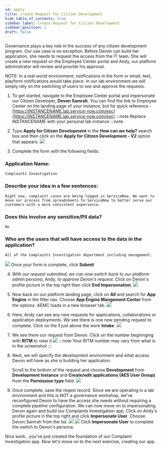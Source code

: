 ```yaml
---
id: apply
title: Create Request for Citizen Development
hide_table_of_contents: true
sidebar_label: Create Request for Citizen Development
sidebar_position: 1
draft: false
---
```


Governance plays a key role in the success of any citizen development program. Our use case is no exception. Before Devon can build her application, she needs to request the access from the IT team. She will create a new request on the Employee Center portal and Andy, our platform administrator will review and provide his approval. 

NOTE: In a real world environment, notifications in the form or email, text, playform notifications would take place. In our lab environment we will simply rely on the switching of users to see and approve the requests.

1. To get started, navigate to the Employee Center portal and impersonate our Citizen Developer, **Devon Samrah**. You can find the link to Employee Center on the landing page of your instance, but for quick reference - 
[https://INSTANCENAME.lab.service-now.com/esc](https://INSTANCENAME.lab.service-now.com/esc) 
:::note
Replace INSTANCENAME with your personal lab instance
:::note


2. Type **Apply for Citizen Development** in the **How can we help?** search box and then click on the **Apply for Citizen Development - V2** option that appears.
![](../images/2023-09-11-10-35-05.png)


3. Complete the form with the following fields:

 ### Application Name: 
 ```
 Complaints Investigation
 ```

 ### Describe your idea in a few sentences:
 ```
 Right now, complaint cases are being logged in ServiceNow. We want to move our process from spreadsheets to ServiceNow to better serve our customers with a more consistent experience.
 ```

 ### Does this involve any sensitive/PII data?
 ```
 No
 ```

 ### Who are the users that will have access to the data in the application?
 ```
 All of the Complaints Investigation department including management.
 ``` 
 ![](../images/2023-09-11-10-39-29.png)
  Once your form is complete, click **Submit**


4. *With our request submitted, we can now switch back to our platform admin persona, Andy, to approve Devon's request.*
Click on Devon's profile picture in the top right then click **End Impersonation**.
![](../images/2023-09-11-11-00-49.png)


5. Now back on our platform landing page, click on **All** and search for **App Engine** in the filter nav. Choose **App Engine Mangement Center** from the options. AEMC loads in a new browser tab.
![](../images/2023-09-11-11-03-33.png)


6. Here, Andy can see any new requests for applications, collaborations or application deployments. We see there is one new pending request to complete. Click on the **1** just above the work **Intake**.
![](../images/2023-09-11-11-20-55.png)


7. We see there our request from Devon. Click on the number beginnging with **RITM** to view it
![](../images/2023-09-11-11-22-18.png)
:::note
Your RITM number may vary from what is in the screenshot
:::


8. Next, we will specify the development environment and what access Devon will have as she is building her application. 

   Scroll to the bottom of the request and choose **Development** from **Development Instance** and **Create/edit applications (AES User Group)** from the **Permission type** field.
![](../images/2023-09-11-11-34-12.png)


9. Once complete, save the reqest record. Since we are operating in a lab environment and this is NOT a governance workshop, we've reconfigured Devon to have the access she needs without requiring a complete pipeline configuration. We can now move on to impersonating  Devon again and build our Complaints Investigation app.
Click on Andy's profile picture in the top right and click **Impersonate User**. Choose Devon Samrah from the list.
![](../images/2023-09-11-11-48-19.png)
![](../images/2023-09-11-11-48-36.png)
Click **Impersonate User** to complete the switch to Devon's persona.
   

Nice work.. you've just created the foundation of our Complaint Investigation app. Now let's move on to the next exercise, creating our app.
